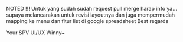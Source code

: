 NOTED !!!
Untuk yang sudah sudah request pull merge harap info ya...
supaya melancarakan untuk revisi layoutnya 
dan juga mempermudah mapping ke menu dan fitur list di google spreadsheet 
Best regards

Your SPV UI/UX
Winny~
